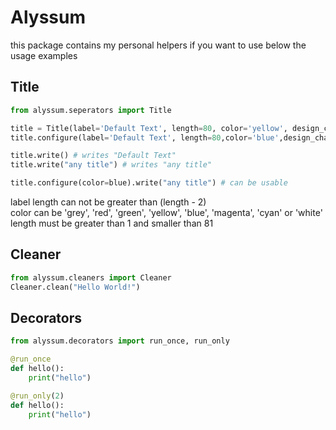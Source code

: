 # Alyssum

this package contains my personal helpers if you want to use below the usage examples

## Title
```python
from alyssum.seperators import Title

title = Title(label='Default Text', length=80, color='yellow', design_char='*')
title.configure(label='Default Text', length=80,color='blue',design_char='*')

title.write() # writes "Default Text"
title.write("any title") # writes "any title"

title.configure(color=blue).write("any title") # can be usable
```

label length can not be greater than (length - 2)  
color can be 'grey', 'red', 'green', 'yellow', 'blue', 'magenta', 'cyan' or 'white'  
length must be greater than 1 and smaller than 81 



## Cleaner

```python
from alyssum.cleaners import Cleaner
Cleaner.clean("Hello World!")
```

## Decorators

```python
from alyssum.decorators import run_once, run_only

@run_once
def hello():
    print("hello")

@run_only(2)
def hello():
    print("hello")
```

